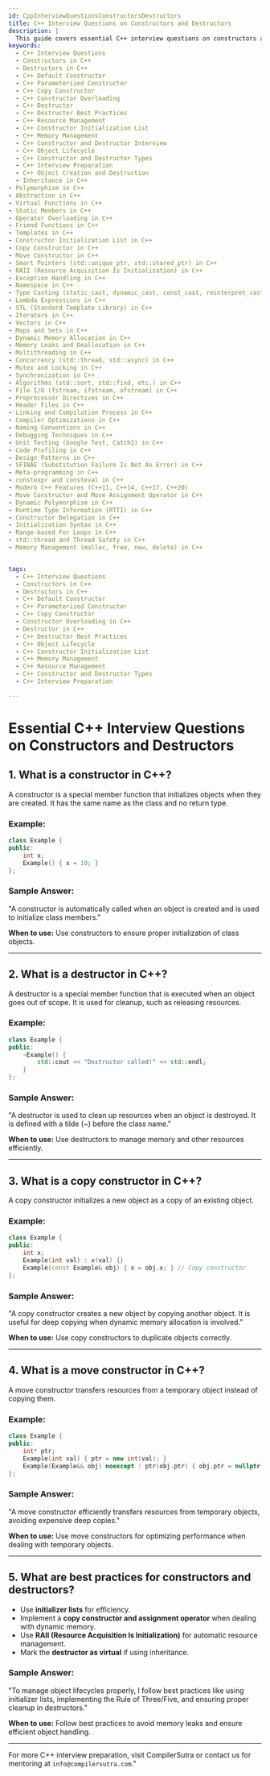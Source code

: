 ```yaml
---
id: CppInterviewQuestionsConstructorsDestructors
title: C++ Interview Questions on Constructors and Destructors
description: |
  This guide covers essential C++ interview questions on constructors and destructors, key components in object lifecycle management. Understand the different types of constructors (default, parameterized, copy) and destructors, their roles in memory allocation and deallocation, and how to manage resources effectively. Learn about constructor overloading, initialization lists, and best practices for defining and using destructors in C++ to prevent memory leaks and ensure efficient resource management.
keywords:
  - C++ Interview Questions
  - Constructors in C++
  - Destructors in C++
  - C++ Default Constructor
  - C++ Parameterized Constructor
  - C++ Copy Constructor
  - C++ Constructor Overloading
  - C++ Destructor
  - C++ Destructor Best Practices
  - C++ Resource Management
  - C++ Constructor Initialization List
  - C++ Memory Management
  - C++ Constructor and Destructor Interview
  - C++ Object Lifecycle
  - C++ Constructor and Destructor Types
  - C++ Interview Preparation
  - C++ Object Creation and Destruction
  - Inheritance in C++
- Polymorphism in C++
- Abstraction in C++
- Virtual Functions in C++
- Static Members in C++
- Operator Overloading in C++
- Friend Functions in C++
- Templates in C++
- Constructor Initialization List in C++
- Copy Constructor in C++
- Move Constructor in C++
- Smart Pointers (std::unique_ptr, std::shared_ptr) in C++
- RAII (Resource Acquisition Is Initialization) in C++
- Exception Handling in C++
- Namespace in C++
- Type Casting (static_cast, dynamic_cast, const_cast, reinterpret_cast) in C++
- Lambda Expressions in C++
- STL (Standard Template Library) in C++
- Iterators in C++
- Vectors in C++
- Maps and Sets in C++
- Dynamic Memory Allocation in C++
- Memory Leaks and Deallocation in C++
- Multithreading in C++
- Concurrency (std::thread, std::async) in C++
- Mutex and Locking in C++
- Synchronization in C++
- Algorithms (std::sort, std::find, etc.) in C++
- File I/O (fstream, ifstream, ofstream) in C++
- Preprocessor Directives in C++
- Header Files in C++
- Linking and Compilation Process in C++
- Compiler Optimizations in C++
- Naming Conventions in C++
- Debugging Techniques in C++
- Unit Testing (Google Test, Catch2) in C++
- Code Profiling in C++
- Design Patterns in C++
- SFINAE (Substitution Failure Is Not An Error) in C++
- Meta-programming in C++
- constexpr and consteval in C++
- Modern C++ Features (C++11, C++14, C++17, C++20)
- Move Constructor and Move Assignment Operator in C++
- Dynamic Polymorphism in C++
- Runtime Type Information (RTTI) in C++
- Constructor Delegation in C++
- Initialization Syntax in C++
- Range-based For Loops in C++
- std::thread and Thread Safety in C++
- Memory Management (malloc, free, new, delete) in C++


tags:
  - C++ Interview Questions
  - Constructors in C++
  - Destructors in C++
  - C++ Default Constructor
  - C++ Parameterized Constructor
  - C++ Copy Constructor
  - Constructor Overloading in C++
  - Destructor in C++
  - C++ Destructor Best Practices
  - C++ Object Lifecycle
  - C++ Constructor Initialization List
  - C++ Memory Management
  - C++ Resource Management
  - C++ Constructor and Destructor Types
  - C++ Interview Preparation

---
```


# **Essential C++ Interview Questions on Constructors and Destructors**

## **1. What is a constructor in C++?**
A constructor is a special member function that initializes objects when they are created. It has the same name as the class and no return type.

### **Example:**
```cpp
class Example {
public:
    int x;
    Example() { x = 10; }
};
```

### **Sample Answer:**
"A constructor is automatically called when an object is created and is used to initialize class members."

**When to use:** Use constructors to ensure proper initialization of class objects.

---

## **2. What is a destructor in C++?**
A destructor is a special member function that is executed when an object goes out of scope. It is used for cleanup, such as releasing resources.

### **Example:**
```cpp
class Example {
public:
    ~Example() {
        std::cout << "Destructor called!" << std::endl;
    }
};
```

### **Sample Answer:**
"A destructor is used to clean up resources when an object is destroyed. It is defined with a tilde (~) before the class name."

**When to use:** Use destructors to manage memory and other resources efficiently.

---

## **3. What is a copy constructor in C++?**
A copy constructor initializes a new object as a copy of an existing object.

### **Example:**
```cpp
class Example {
public:
    int x;
    Example(int val) : x(val) {}
    Example(const Example& obj) { x = obj.x; } // Copy constructor
};
```

### **Sample Answer:**
"A copy constructor creates a new object by copying another object. It is useful for deep copying when dynamic memory allocation is involved."

**When to use:** Use copy constructors to duplicate objects correctly.

---

## **4. What is a move constructor in C++?**
A move constructor transfers resources from a temporary object instead of copying them.

### **Example:**
```cpp
class Example {
public:
    int* ptr;
    Example(int val) { ptr = new int(val); }
    Example(Example&& obj) noexcept : ptr(obj.ptr) { obj.ptr = nullptr; } // Move constructor
};
```

### **Sample Answer:**
"A move constructor efficiently transfers resources from temporary objects, avoiding expensive deep copies."

**When to use:** Use move constructors for optimizing performance when dealing with temporary objects.

---

## **5. What are best practices for constructors and destructors?**
- Use **initializer lists** for efficiency.
- Implement a **copy constructor and assignment operator** when dealing with dynamic memory.
- Use **RAII (Resource Acquisition Is Initialization)** for automatic resource management.
- Mark the **destructor as virtual** if using inheritance.

### **Sample Answer:**
"To manage object lifecycles properly, I follow best practices like using initializer lists, implementing the Rule of Three/Five, and ensuring proper cleanup in destructors."

**When to use:** Follow best practices to avoid memory leaks and ensure efficient object handling.

---

For more C++ interview preparation, visit CompilerSutra or contact us for mentoring at `info@compilersutra.com`."

